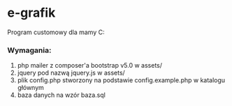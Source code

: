 # e-grafik
Program customowy dla mamy C:

### Wymagania:

 1. php mailer z composer'a bootstrap v5.0 w assets/ 
 2. jquery pod nazwą jquery.js w assets/ 
 3. plik config.php stworzony na podstawie config.example.php w katalogu głównym
 4. baza danych na wzór baza.sql
